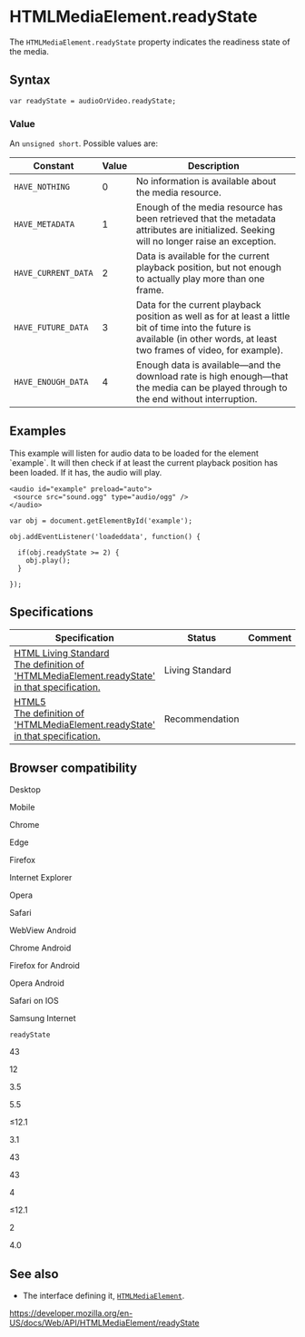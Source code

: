 # HTMLMediaElement.readyState

The `HTMLMediaElement.readyState` property indicates the readiness state of the media.

## Syntax

    var readyState = audioOrVideo.readyState;

### Value

An `unsigned short`. Possible values are:

<table><thead><tr class="header"><th>Constant</th><th>Value</th><th>Description</th></tr></thead><tbody><tr class="odd"><td><code>HAVE_NOTHING</code></td><td>0</td><td>No information is available about the media resource.</td></tr><tr class="even"><td><code>HAVE_METADATA</code></td><td>1</td><td>Enough of the media resource has been retrieved that the metadata attributes are initialized. Seeking will no longer raise an exception.</td></tr><tr class="odd"><td><code>HAVE_CURRENT_DATA</code></td><td>2</td><td>Data is available for the current playback position, but not enough to actually play more than one frame.</td></tr><tr class="even"><td><code>HAVE_FUTURE_DATA</code></td><td>3</td><td>Data for the current playback position as well as for at least a little bit of time into the future is available (in other words, at least two frames of video, for example).</td></tr><tr class="odd"><td><code>HAVE_ENOUGH_DATA</code></td><td>4</td><td>Enough data is available—and the download rate is high enough—that the media can be played through to the end without interruption.</td></tr></tbody></table>

## Examples

This example will listen for audio data to be loaded for the element \`example\`. It will then check if at least the current playback position has been loaded. If it has, the audio will play.

    <audio id="example" preload="auto">
     <source src="sound.ogg" type="audio/ogg" />
    </audio>

    var obj = document.getElementById('example');

    obj.addEventListener('loadeddata', function() {

      if(obj.readyState >= 2) {
        obj.play();
      }

    });

## Specifications

<table><thead><tr class="header"><th>Specification</th><th>Status</th><th>Comment</th></tr></thead><tbody><tr class="odd"><td><a href="https://html.spec.whatwg.org/multipage/#dom-media-readystate">HTML Living Standard<br />
<span class="small">The definition of 'HTMLMediaElement.readyState' in that specification.</span></a></td><td><span class="spec-living">Living Standard</span></td><td></td></tr><tr class="even"><td><a href="https://www.w3.org/TR/html52/embedded-content-0.html#htmlmediaelement">HTML5<br />
<span class="small">The definition of 'HTMLMediaElement.readyState' in that specification.</span></a></td><td><span class="spec-rec">Recommendation</span></td><td></td></tr></tbody></table>

## Browser compatibility

Desktop

Mobile

Chrome

Edge

Firefox

Internet Explorer

Opera

Safari

WebView Android

Chrome Android

Firefox for Android

Opera Android

Safari on IOS

Samsung Internet

`readyState`

43

12

3.5

5.5

≤12.1

3.1

43

43

4

≤12.1

2

4.0

## See also

- The interface defining it, [`HTMLMediaElement`](../htmlmediaelement).

<a href="https://developer.mozilla.org/en-US/docs/Web/API/HTMLMediaElement/readyState" class="_attribution-link">https://developer.mozilla.org/en-US/docs/Web/API/HTMLMediaElement/readyState</a>
